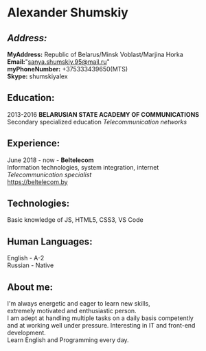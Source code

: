 # Alexander Shumskiy

## *Address:*

__MyAddress:__ Republic of Belarus/Minsk Voblast/Marjina Horka \
__Email:__"sanya.shumskiy.95@mail.ru" \
__myPhoneNumber:__ +375333439650(MTS) \
__Skype:__ shumskiyalex

## Education:

2013-2016 __BELARUSIAN STATE ACADEMY OF COMMUNICATIONS__ \
Secondary specialized education _Telecommunication networks_ 

## Experience:

June 2018 - now - __Beltelecom__ \
Information technologies, system integration, internet \
_Telecommunication specialist_ \
https://beltelecom.by

## Technologies:

Basic knowledge of JS, HTML5, CSS3, VS Code

## Human Languages:

English - A-2 \
Russian - Native

## About me: 

I'm always energetic and eager to learn new skills, \
extremely motivated and enthusiastic person.  \
I am adept at handling multiple tasks on a daily basis competently \
and at working well under pressure. Interesting in IT and front-end development. \
Learn English and Programming every day.
